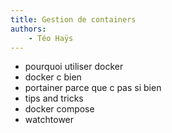 ```yaml
---
title: Gestion de containers
authors:
    - Téo Haÿs
---
```


- pourquoi utiliser docker
- docker c bien
- portainer parce que c pas si bien
- tips and tricks
- docker compose
- watchtower